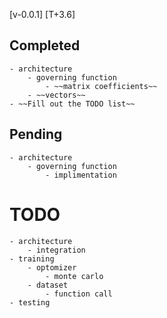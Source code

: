 [v-0.0.1]
[T+3.6]

## Completed
    - architecture
        - governing function
            - ~~matrix coefficients~~
        - ~~vectors~~
    - ~~Fill out the TODO list~~

## Pending
    - architecture
        - governing function
            - implimentation
# TODO
    - architecture
        - integration
    - training
        - optomizer
            - monte carlo
        - dataset
            - function call
    - testing
